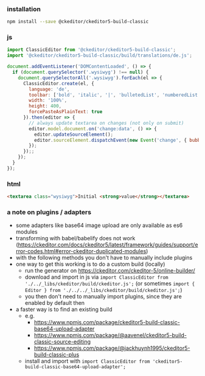 ### installation

```bash
npm install --save @ckeditor/ckeditor5-build-classic
```

### js

```js
import ClassicEditor from '@ckeditor/ckeditor5-build-classic';
import '@ckeditor/ckeditor5-build-classic/build/translations/de.js';

document.addEventListener('DOMContentLoaded', () => {
  if (document.querySelector('.wysiwyg') !== null) {
    document.querySelectorAll('.wysiwyg').forEach(el => {
      ClassicEditor.create(el, {
        language: 'de',
        toolbar: ['bold', 'italic', '|', 'bulletedList', 'numberedList'],
        width: '100%',
        height: 400,
        forcePasteAsPlainText: true
      }).then(editor => {
        // always update textarea on changes (not only on submit)
        editor.model.document.on('change:data', () => {
          editor.updateSourceElement();
          editor.sourceElement.dispatchEvent(new Event('change', { bubbles: true }));
        });
      });;
    });
  }
});
```

### html

```html
<textarea class="wysiwyg">Initial <strong>value</strong></textarea>
```

### a note on plugins / adapters

- some adapters like base64 image upload are only available as es6 modules
- transforming with babel/babelify does not work (https://ckeditor.com/docs/ckeditor5/latest/framework/guides/support/error-codes.html#error-ckeditor-duplicated-modules)
- with the following methods you don't have to manually include plugins
- one way to get this working is to do a custom build (locally)
  - run the generator on https://ckeditor.com/ckeditor-5/online-builder/
  - download and import in js via `import ClassicEditor from './../_libs/ckeditor/build/ckeditor.js';` (or sometimes `import { Editor } from './../../_libs/ckeditor/build/ckeditor.js';`)
  - you then don't need to manually import plugins, since they are enabled by default then
- a faster way is to find an existing build
  - e.g.
    - https://www.npmjs.com/package/ckeditor5-build-classic-base64-upload-adapter
    - https://www.npmjs.com/package/@aavenel/ckeditor5-build-classic-source-editing
    - https://www.npmjs.com/package/@jackhuynh1995/ckeditor5-build-classic-plus
  - install and import with `import ClassicEditor from 'ckeditor5-build-classic-base64-upload-adapter';`
